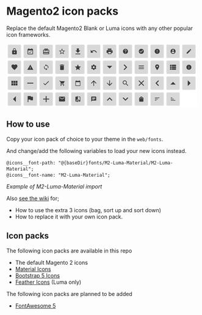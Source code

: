 # Magento2 icon packs

Replace the default Magento2 Blank or Luma icons
with any other popular icon frameworks.

![Material icon pack preview](./preview.png)

## How to use

Copy your icon pack of choice to your theme in the `web/fonts`.

And change/add the following variables to load your new icons instead.

```less
@icons__font-path: "@{baseDir}fonts/M2-Luma-Material/M2-Luma-Material";
@icons__font-name: "M2-Luma-Material";
```

_Example of M2-Luma-Material import_

Also [see the wiki](https://github.com/GrimLink/magento2-icon-packs/wiki) for;
- How to use the extra 3 icons (bag, sort up and sort down)
- How to replace it with your own icon pack.

## Icon packs

The following icon packs are available in this repo

- The default Magento 2 icons
- [Material Icons](https://github.com/google/material-design-icons)
- [Bootstrap 5 Icons](https://github.com/twbs/icons)
- [Feather Icons](https://github.com/feathericons/feather) (Luma only)

The following icon packs are planned to be added

- [FontAwesome 5](https://github.com/FortAwesome/Font-Awesome)
